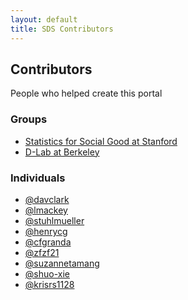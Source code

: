 ```yaml
---
layout: default
title: SDS Contributors
---
```

Contributors
------------

<p class="lead">People who helped create this portal</p>

### Groups

- [Statistics for Social Good at Stanford](http://stats-for-good.stanford.edu/)
- [D-Lab at Berkeley](http://dlab.berkeley.edu/)

### Individuals

- [@davclark](https://github.com/davclark)
- [@lmackey](https://github.com/lmackey)
- [@stuhlmueller](https://github.com/stuhlmueller)
- [@henrycg](http://www.henrycg.com/)
- [@cfgranda](https://github.com/cfgranda)
- [@zfzf21](https://github.com/zfzf21)
- [@suzannetamang](https://github.com/suzannetamang)
- [@shuo-xie](https://github.com/shuo-xie)
- [@krisrs1128](https://github.com/krisrs1128)
